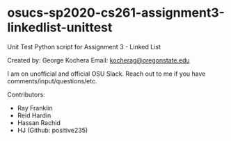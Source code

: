 # osucs-sp2020-cs261-assignment3-linkedlist-unittest
Unit Test Python script for Assignment 3 - Linked List

Created by: George Kochera
Email: kocherag@oregonstate.edu

I am on unofficial and official OSU Slack. Reach out to me if you have comments/input/questions/etc.

Contributors:
- Ray Franklin
- Reid Hardin
- Hassan Rachid
- HJ (Github: positive235)
